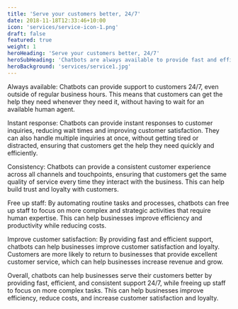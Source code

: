 ```yaml
---
title: 'Serve your customers better, 24/7'
date: 2018-11-18T12:33:46+10:00
icon: 'services/service-icon-1.png'
draft: false
featured: true
weight: 1
heroHeading: 'Serve your customers better, 24/7'
heroSubHeading: 'Chatbots are always available to provide fast and efficient support, freeing up your team to focus on more complex tasks.'
heroBackground: 'services/service1.jpg'
---
```


Always available: Chatbots can provide support to customers 24/7, even outside of regular business hours. This means that customers can get the help they need whenever they need it, without having to wait for an available human agent.

Instant response: Chatbots can provide instant responses to customer inquiries, reducing wait times and improving customer satisfaction. They can also handle multiple inquiries at once, without getting tired or distracted, ensuring that customers get the help they need quickly and efficiently.

Consistency: Chatbots can provide a consistent customer experience across all channels and touchpoints, ensuring that customers get the same quality of service every time they interact with the business. This can help build trust and loyalty with customers.

Free up staff: By automating routine tasks and processes, chatbots can free up staff to focus on more complex and strategic activities that require human expertise. This can help businesses improve efficiency and productivity while reducing costs.

Improve customer satisfaction: By providing fast and efficient support, chatbots can help businesses improve customer satisfaction and loyalty. Customers are more likely to return to businesses that provide excellent customer service, which can help businesses increase revenue and grow.

Overall, chatbots can help businesses serve their customers better by providing fast, efficient, and consistent support 24/7, while freeing up staff to focus on more complex tasks. This can help businesses improve efficiency, reduce costs, and increase customer satisfaction and loyalty.
